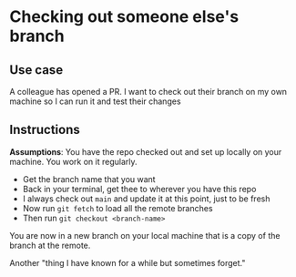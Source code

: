 # Checking out someone else's branch 

## Use case 

A colleague has opened a PR. I want to check out their branch on my own machine so I can run it and test their changes 

## Instructions 

**Assumptions**: You have the repo checked out and set up locally on your machine. You work on it regularly. 

- Get the branch name that you want
- Back in your terminal, get thee to wherever you have this repo
- I always check out `main` and update it at this point, just to be fresh 
- Now run `git fetch` to load all the remote branches
- Then run `git checkout <branch-name>`

You are now in a new branch on your local machine that is a copy of the branch at the remote. 

Another "thing I have known for a while but sometimes forget." 
